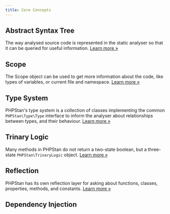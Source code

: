```yaml
---
title: Core Concepts
---
```


Abstract Syntax Tree
-----------------

The way analysed source code is represented in the static analyser so that it can be queried for useful information. [Learn more »](/developing-extensions/abstract-syntax-tree)

Scope
-----------------

The Scope object can be used to get more information about the code, like types of variables, or current file and namespace. [Learn more »](/developing-extensions/scope)

Type System
-----------------

PHPStan's type system is a collection of classes implementing the common `PHPStan\Type\Type` interface to inform the analyser about relationships between types, and their behaviour. [Learn more »](/developing-extensions/type-system)

Trinary Logic
-----------------

Many methods in PHPStan do not return a two-state boolean, but a three-state `PHPStan\TrinaryLogic` object. [Learn more »](/developing-extensions/trinary-logic)

Reflection
-----------------

PHPStan has its own reflection layer for asking about functions, classes, properties, methods, and constants. [Learn more »](/developing-extensions/reflection)

Dependency Injection
-----------------
